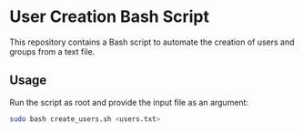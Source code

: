 # User Creation Bash Script

This repository contains a Bash script to automate the creation of users and groups from a text file.

## Usage

Run the script as root and provide the input file as an argument:

```bash
sudo bash create_users.sh <users.txt>
